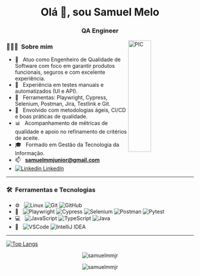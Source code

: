 <h1 align="center">Olá 👋, sou Samuel Melo</h1>
<h3 align="center">QA Engineer </h3>

<img width="35%" align="right" alt="PIC" height="300px" src="https://cdn.dribbble.com/users/292223/screenshots/14059523/media/2a6f93948fef116ef69a06e04815aa03.gif" />

<h3> 👨🏻‍💻 &nbsp;Sobre mim</h3>

- 🔎 &nbsp; Atuo como Engenheiro de Qualidade de Software com foco em garantir produtos funcionais, seguros e com excelente experiência.
- 🧪 &nbsp; Experiência em testes manuais e automatizados (UI e API).
- 🧰 &nbsp; Ferramentas: Playwright, Cypress, Selenium, Postman, Jira, Testlink e Git.
- 🔁 &nbsp; Envolvido com metodologias ágeis, CI/CD e boas práticas de qualidade.
- 📊 &nbsp; Acompanhamento de métricas de qualidade e apoio no refinamento de critérios de aceite.
- 🎓 &nbsp; Formado em Gestão da Tecnologia da Informação.
- 📫 &nbsp; **samuelmmjunior@gmail.com**
- [![Linkedin](https://i.stack.imgur.com/gVE0j.png) LinkedIn](https://www.linkedin.com/in/samuelmesquita)

---

<h3> 🛠 &nbsp;Ferramentas e Tecnologias</h3>

- ⚙️ &nbsp;
  ![Linux](https://img.shields.io/badge/-Linux-222222?style=flat&logo=linux&logoColor=FCC624)
  ![Git](https://img.shields.io/badge/-Git-333333?style=flat&logo=git)
  ![GitHub](https://img.shields.io/badge/-GitHub-333333?style=flat&logo=github)
- 🧪 &nbsp;
  ![Playwright](https://img.shields.io/badge/-Playwright-333333?style=flat&logo=playwright)
  ![Cypress](https://img.shields.io/badge/-Cypress-333333?style=flat&logo=cypress)
  ![Selenium](https://img.shields.io/badge/-Selenium-333333?style=flat&logo=selenium)
  ![Postman](https://img.shields.io/badge/-Postman-333333?style=flat&logo=postman)
  ![Pytest](https://img.shields.io/badge/-Pytest-333333?style=flat&logo=python)
- 💻 &nbsp;
  ![JavaScript](https://img.shields.io/badge/-JavaScript-333333?style=flat&logo=javascript)
  ![TypeScript](https://img.shields.io/badge/-TypeScript-333333?style=flat&logo=typescript)
  ![Java](https://img.shields.io/badge/-Java-333333?style=flat&logo=java)
- 🔧 &nbsp;
  ![VSCode](https://img.shields.io/badge/-VS%20Code-333333?style=flat&logo=visual-studio-code&logoColor=007ACC)
  ![IntelliJ IDEA](https://img.shields.io/badge/-IntelliJ%20IDEA-333333?style=flat&logo=intellij-idea)

---

[![Top Langs](https://github-readme-stats.vercel.app/api/top-langs/?username=samuelmmjr&layout=compact)](https://github.com/anuraghazra/github-readme-stats)

<p align="center">
  <img src="https://github-readme-stats.vercel.app/api?username=samuelmmjr&show_icons=true&locale=en" alt="samuelmmjr" />
</p>

<p align="center">
  <img src="https://github-readme-streak-stats.herokuapp.com/?user=samuelmmjr" alt="samuelmmjr" />
</p>
